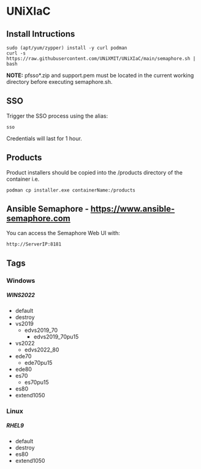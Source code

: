 # UNiXIaC
## Install Intructions
```
sudo (apt/yum/zypper) install -y curl podman  
curl -s https://raw.githubusercontent.com/UNiXMIT/UNiXIaC/main/semaphore.sh | bash  
```
**NOTE:** pfsso*.zip and support.pem must be located in the current working directory before executing semaphore.sh.  

## SSO
Trigger the SSO process using the alias:
```
sso
```
Credentials will last for 1 hour.  

## Products
Product installers should be copied into the /products directory of the container i.e.  
```
podman cp installer.exe containerName:/products
```

## Ansible Semaphore - https://www.ansible-semaphore.com
You can access the Semaphore Web UI with:
```
http://ServerIP:8181  
```

## Tags
### Windows
##### WINS2022
- default
- destroy
- vs2019
  - edvs2019_70
    - edvs2019_70pu15
- vs2022
  - edvs2022_80
- ede70
  - ede70pu15
- ede80
- es70
  - es70pu15
- es80
- extend1050

### Linux
##### RHEL9
- default
- destroy
- es80
- extend1050